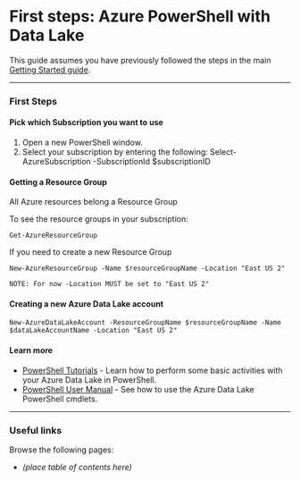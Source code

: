 # First steps: Azure PowerShell with Data Lake

This guide assumes you have previously followed the steps in the main [Getting Started guide](../GettingStarted.md).

------------

### First Steps

#### Pick which Subscription you want to use

1. Open a new PowerShell window.
1. Select your subscription by entering the following:
        Select-AzureSubscription -SubscriptionId $subscriptionID


#### Getting a Resource Group

All Azure resources belong a Resource Group

To see the resource groups in your subscription:
    
    Get-AzureResourceGroup
    
If you need to create a new Resource Group

    New-AzureResourceGroup -Name $resourceGroupName -Location "East US 2"
    
    NOTE: For now -Location MUST be set to "East US 2"

#### Creating a new Azure Data Lake account

    New-AzureDataLakeAccount -ResourceGroupName $resourceGroupName -Name $dataLakeAccountName -Location "East US 2"


#### Learn more

* [PowerShell Tutorials](Tutorials.md) - Learn how to perform some basic activities with your Azure Data Lake in PowerShell.
* [PowerShell User Manual](UserManual.md) - See how to use the Azure Data Lake PowerShell cmdlets.
    
------------

### Useful links

Browse the following pages:

* *(place table of contents here)*

